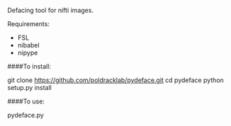 Defacing tool for nifti images.  

Requirements:
- FSL
- nibabel
- nipype

####To install:

git clone https://github.com/poldracklab/pydeface.git
cd pydeface
python setup.py install

####To use:

pydeface.py <name of file to deface>
